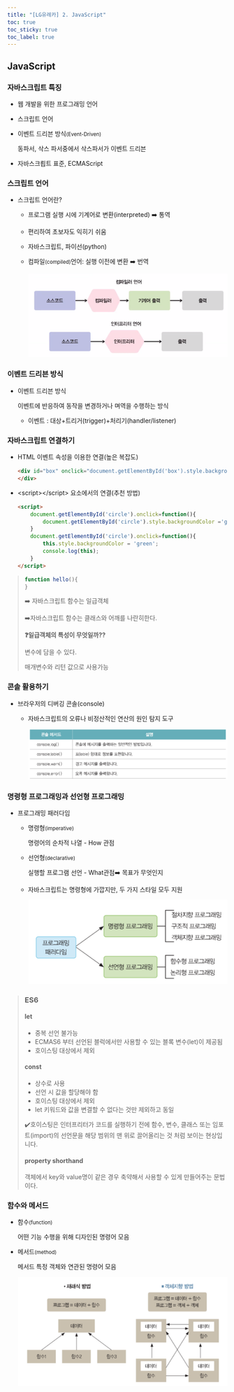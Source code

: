 ```yaml
---
title: "[LG유레카] 2. JavaScript"
toc: true
toc_sticky: true
toc_label: true
---
```


## JavaScript

### 자바스크립트 특징

- 웹 개발을 위한 프로그래밍 언어

- 스크립트 언어

- 이벤트 드리븐 방식<small>(Event-Driven)</small>

  동파서, 삭스 파서중에서 삭스파서가 이벤트 드리븐

- 자바스크릡트 표준, ECMAScript

### 스크립트 언어

- 스크립트 언어란?

  - 프로그램 실행 시에 기계어로 변환(interpreted) ➡️ 통역

  - 편리하여 초보자도 익히기 쉬움

  - 자바스크립트, 파이선(python)

  - 컴파일<small>(compiled)</small>언어: 실행 이전에 변환 ➡️ 번역

    <img src="/../../images/2024-07-04-JavaScript/image-20240704142740709.png" alt="image-20240704142740709" style="zoom:80%;" />

### 이벤트 드리븐 방식

- 이벤트 드리븐 방식

  이벤트에 반응하여 동작을 변경하거나 며역을 수행하는 방식

  - 이벤트 : 대상+트리거(trigger)+처리기(handler/listener)

### 자바스크립트 연결하기

- HTML 이벤트 속성을 이용한 연결(높은 복잡도)

  ``` html
  <div id="box" onclick="document.getElementById('box').style.backgroundColor='magenta'">
  </div>
  ```

- \<script>\</script> 요소에서의 연결(추천 방법)

  ``` html
  <script>
      document.getElementById('circle').onclick=function(){
          document.getElementById('circle').style.backgroundColor ='green';
      }
      document.getElementById('circle').onclick=function(){
          this.style.backgroundColor = 'green';
          console.log(this);
      }
  </script>
  ```

  

>``` javascript
>function hello(){   
>}
>```
>
>➡️ 자바스크립트 함수는 일급객체
>
>➡️자바스크립트 함수는 클래스와 어깨를 나란히한다. 
>
>**❓일급객체의 특성이 무엇일까??**
>
>변수에 담을  수 있다.
>
>매개변수와 리턴 값으로 사용가능

### 콘솔 활용하기

- 브라우저의 디버깅 콘솔(console)

  - 자바스크립트의 오류나 비정산적인 연산의 원인 탐지 도구

    ![image-20240704144733284](/../../images/2024-07-04-JavaScript/image-20240704144733284.png)



### 명령형 프로그래밍과 선언형 프로그래밍

- 프로그래밍 패러다임

  - 명령형<small>(imperative)</small>

    명령어의 순차적 나열 - How 관점

  - 선언형<small>(declarative)</small>

    실행할 프로그램 선언 -  What관점➡️ 목표가 무엇인지

  - 자바스크립트는 명령형에 가깝지만, 두 가지 스타일 모두 지원

    ![image-20240704144952718](/../../images/2024-07-04-JavaScript/image-20240704144952718.png)

> ### ES6
>
> #### let
>
> - 중복 선언 불가능
> - ECMAS6 부터 선언된 블럭에서만 사용할 수 있는 블록 변수(let)이 제공됨
> - 호이스팅 대상에서 제외
>
> #### const
>
> - 상수로 사용
> - 선언 시 값을 할당해야 함
> - 호이스팅 대상에서 제외
> - let 키워드와 값을 변결할 수 없다는 것만 제외하고 동일
>
> ✔️호이스팅은 인터프리터가 코드를 실행하기 전에 함수, 변수, 클래스 또는 임포트(import)의 선언문을 해당 범위의 맨 위로 끌어올리는 것 처럼 보이는 현상입니다.
>
> #### property shorthand
>
> 객체에서  key와 value명이 같은 경우 축약해서 사용할 수 있게 만들어주는 문법이다.

### 함수와 메서드

- 함수<small>(function)</small>

  어떤 기능 수행을 위해 디자인된 명령어 모음

- 메서드<small>(method)</small>

  메서드 특정 객체와 연관된 명령어 모음

  <img src="/../../images/2024-07-04-JavaScript/image-20240704153649362.png" alt="image-20240704153649362" style="zoom:80%;" />
